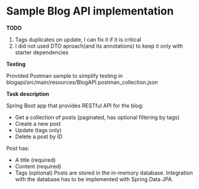 # Sample Blog API implementation

**TODO**
1. Tags duplicates on update, I can fix it if it is critical
2. I did not used DTO aproach(and its annotations) to keep it only with starter dependencies

**Testing**

Provided Postman sample to simplify testing in 
blogapi/src/main/resources/BlogAPI.postman_collection.json


**Task description**

Spring Boot app that provides RESTful API for the blog:
- Get a collection of posts (paginated, has optional filtering by tags)
- Create a new post
- Update (tags only)
- Delete a post by ID

Post has:
- A title (required)
- Content (required)
- Tags (optional)
Posts are stored in the in-memory database. Integration with the database has to be implemented with Spring Data JPA.


